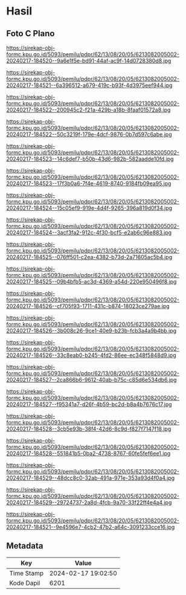 # Hasil

## Foto C Plano

https://sirekap-obj-formc.kpu.go.id/5093/pemilu/pdpr/62/13/08/20/05/6213082005002-20240217-184520--9a6e1f5e-bd91-44af-ac9f-14d0728380d8.jpg

https://sirekap-obj-formc.kpu.go.id/5093/pemilu/pdpr/62/13/08/20/05/6213082005002-20240217-184521--6a396512-a679-419c-b93f-4d3975eef944.jpg

https://sirekap-obj-formc.kpu.go.id/5093/pemilu/pdpr/62/13/08/20/05/6213082005002-20240217-184522--200945c2-f21a-429b-a18b-8faaf01572a8.jpg

https://sirekap-obj-formc.kpu.go.id/5093/pemilu/pdpr/62/13/08/20/05/6213082005002-20240217-184522--50c3219f-179e-4dcf-9876-0b7d597c6abe.jpg

https://sirekap-obj-formc.kpu.go.id/5093/pemilu/pdpr/62/13/08/20/05/6213082005002-20240217-184523--14c6def7-b50b-43d6-982b-582aadde10fd.jpg

https://sirekap-obj-formc.kpu.go.id/5093/pemilu/pdpr/62/13/08/20/05/6213082005002-20240217-184523--17f3b0a6-7f4e-4619-8740-9184fb09ea95.jpg

https://sirekap-obj-formc.kpu.go.id/5093/pemilu/pdpr/62/13/08/20/05/6213082005002-20240217-184524--15c05ef9-919e-4d4f-9265-396a819d0f34.jpg

https://sirekap-obj-formc.kpu.go.id/5093/pemilu/pdpr/62/13/08/20/05/6213082005002-20240217-184524--3acf3fa2-912c-4f30-bcf5-e2ab6c96e883.jpg

https://sirekap-obj-formc.kpu.go.id/5093/pemilu/pdpr/62/13/08/20/05/6213082005002-20240217-184525--076ff501-c2ea-4382-b73d-2a71605ac5b4.jpg

https://sirekap-obj-formc.kpu.go.id/5093/pemilu/pdpr/62/13/08/20/05/6213082005002-20240217-184525--09b4bfb5-ac3d-4369-a54d-220e950496f8.jpg

https://sirekap-obj-formc.kpu.go.id/5093/pemilu/pdpr/62/13/08/20/05/6213082005002-20240217-184526--cf705f93-1711-431c-b874-18023ce279ae.jpg

https://sirekap-obj-formc.kpu.go.id/5093/pemilu/pdpr/62/13/08/20/05/6213082005002-20240217-184526--3b008c26-9ce1-40e9-b23b-fcb3a4a9b4bb.jpg

https://sirekap-obj-formc.kpu.go.id/5093/pemilu/pdpr/62/13/08/20/05/6213082005002-20240217-184526--33c8eab0-b245-4fd2-86ee-ec348f5848d9.jpg

https://sirekap-obj-formc.kpu.go.id/5093/pemilu/pdpr/62/13/08/20/05/6213082005002-20240217-184527--2ca866b6-9612-40ab-b75c-c85d6e534db6.jpg

https://sirekap-obj-formc.kpu.go.id/5093/pemilu/pdpr/62/13/08/20/05/6213082005002-20240217-184527--f95341a7-d26f-4b59-bc2d-b8a4b7676c17.jpg

https://sirekap-obj-formc.kpu.go.id/5093/pemilu/pdpr/62/13/08/20/05/6213082005002-20240217-184528--3cb5e93b-38f4-42d6-8c9d-f827f7147f18.jpg

https://sirekap-obj-formc.kpu.go.id/5093/pemilu/pdpr/62/13/08/20/05/6213082005002-20240217-184528--551841b5-0ba2-4738-8767-60fe5fef6ee1.jpg

https://sirekap-obj-formc.kpu.go.id/5093/pemilu/pdpr/62/13/08/20/05/6213082005002-20240217-184529--48dcc8c0-32ab-491a-971e-353a93d4f0a4.jpg

https://sirekap-obj-formc.kpu.go.id/5093/pemilu/pdpr/62/13/08/20/05/6213082005002-20240217-184529--29724737-2a8d-4fcb-9a70-33f22ff4e4a4.jpg

https://sirekap-obj-formc.kpu.go.id/5093/pemilu/pdpr/62/13/08/20/05/6213082005002-20240217-184521--9e4596e7-4cb2-47b2-a64c-3091233cce16.jpg


## Metadata

| Key        | Value               |
| ---------- | ------------------- |
| Time Stamp | 2024-02-17 19:02:50 |
| Kode Dapil | 6201                |



